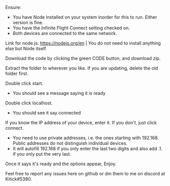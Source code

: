 Ensure:
- You have Node installed on your system inorder for this to run. Either version is fine.
- You have the Infinite Flight Connect setting checked on.
- Both devices are connected to the same network.

Link for node.js: https://nodejs.org/en | You do not need to install anything else but Node itself.

Download the code by clicking the green CODE button, and download zip.

Extract the folder to wherever you like. If you are updating, delete the old folder first.

Double click start.
- You should see a message saying it is ready

Double click localhost.
- You should see it say connected

If you know the IP address of your device, enter it. If you don't, just click connect.
- You need to use private addresses, i.e. the ones starting with 192.168. Public addresses do not distinguish individual devices.
- It will autofill 192.168 if you only enter the last two digits and also add .1. if you only put the very last.

Once it says it's ready and the options appear, Enjoy.

Feel free to report any issues here on github or dm them to me on discord at Kitick#5380.
